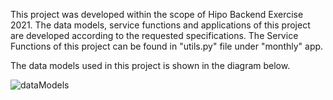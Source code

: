  This project was developed within the scope of Hipo Backend Exercise 2021. The data models, service functions and applications of this project are developed according to the requested specifications. The Service Functions of this project can be found in "utils.py" file under "monthly" app.
 
 The data models used in this project is shown in the diagram below.
 
 ![dataModels](https://user-images.githubusercontent.com/48224160/149572557-6cd43ef5-820d-4495-b01f-a18582b8b7b3.png)
